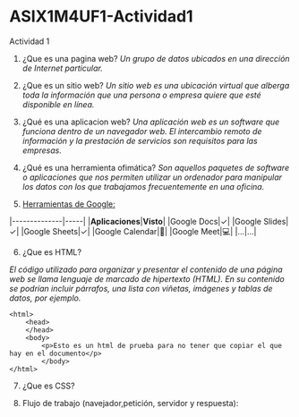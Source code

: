 # ASIX1M4UF1-Actividad1
Actividad 1
1. ¿Que es una pagina web?
*Un grupo de datos ubicados en una dirección de Internet particular.*

2. ¿Que es un sitio web?
*Un sitio web es una ubicación virtual que alberga toda la información que una persona o empresa quiere que esté disponible en línea.*

3. ¿Qué es una aplicacion web?
*Una aplicación web es un software que funciona dentro de un navegador web. El intercambio remoto de información y la prestación de servicios son requisitos para las empresas.*

4. ¿Qué es una herramienta ofimática?
*Son aquellos paquetes de software o aplicaciones que nos permiten utilizar un ordenador para manipular los datos con los que trabajamos frecuentemente en una oficina.*

5. [Herramientas de Google:](https://google.com "enlace a google")

|--------------|-----|
|**Aplicaciones**|**Visto**|
|Google Docs|✓|
|Google Slides|✓|
|Google Sheets|✓|
|Google Calendar|📅|
|Google Meet|💻|
|...|...|

6. ¿Que es HTML?

*El código utilizado para organizar y presentar el contenido de una página web se llama lenguaje de marcado de hipertexto (HTML). En su contenido se podrían incluir párrafos, una lista con viñetas, imágenes y tablas de datos, por ejemplo.*

```
<html>
    <head>
    </head>
    <body>
        <p>Esto es un html de prueba para no tener que copiar el que hay en el documento</p>
        </body>
</html>
```
7. ¿Que es CSS?

8. Flujo de trabajo (navejador,petición, servidor y respuesta):
